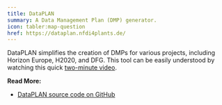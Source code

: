 ```yaml
---
title: DataPLAN
summary: A Data Management Plan (DMP) generator.
icon: tabler:map-question
href: https://dataplan.nfdi4plants.de/
---
```


DataPLAN simplifies the creation of DMPs for various projects, including Horizon Europe, H2020, and DFG. This tool can be easily understood by watching this quick [two-minute video](https://www.youtube.com/watch?v=T40Kmah1RTY).

**Read More:**
- [DataPLAN source code on GitHub](https://github.com/nfdi4plants/dataplan)
